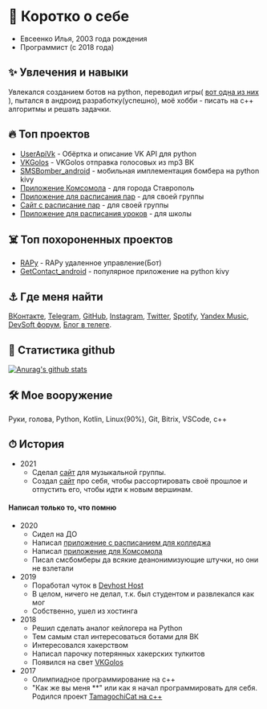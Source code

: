 
# 🧑 Коротко о себе
- Евсеенко Илья, 2003 года рождения  
- Программист (с 2018 года)   

## ✨ Увлечения и навыки
Увлекался созданием ботов на python, переводил игры( [вот одна из них](https://github.com/LencoDigitexer/and-yet-it-hurt) ), пытался в андроид разработку(успешно), моё хобби - писать на c++ алгоритмы и решать задачки.

## 🔥 Топ проектов
- [UserApiVk](https://github.com/LencoDigitexer/UserApiVk) - Обёртка и описание VK API для python
- [VKGolos](https://github.com/LencoDigitexer/VKGolos) - VKGolos отправка голосовых из mp3 ВК
- [SMSBomber_android](https://github.com/LencoDigitexer/SMSBomber_android) - мобильная имплементация бомбера на python kivy
- [Приложение Комсомола](https://melkosoftcom.github.io/ksm26/) - для города Ставрополь
- [Приложение для расписания пар](https://melkosoftcom.github.io/ip193/) - для своей группы
- [Сайт с расписание пар](https://melkosoftcom.github.io/rasp/ip193/) - для своей группы
- [Приложение для расписания уроков](https://melkosoftcom.github.io/sch14/) - для школы


## ☠️ Топ похороненных проектов
- [RAPy](https://github.com/LencoDigitexer/RAPy) - RAPy удаленное управление(Бот)
- [GetContact_android](https://github.com/LencoDigitexer/GetContact_android) - популярное приложение на python kivy

## ⚓️ Где меня найти
[ВКонтакте](https://vk.com/id510166866), [Telegram](https://t.me/lencodigitexer), [GitHub](https://github.com/lencodigitexer/), [Instagram](https://www.instagram.com/protivogaser/), [Twitter](https://twitter.com/lencodigitexer), [Spotify](https://open.spotify.com/user/ok485jhjpy13vkujsfp4afp0m), [Yandex Music](https://music.yandex.ru/users/xaker.anonim/playlists), [DevSoft форум](https://devsoft.club/ledi/), [Блог в телеге](https://t.me/lencodigitexer_channel).

## 🚩 Статистика github
[![Anurag's github stats](https://github-readme-stats.vercel.app/api?username=lencodigitexer&count_private=true&show_icons=true&theme=light)](https://github.com/anuraghazra/github-readme-stats)

## 🛠 Мое вооружение
Руки, голова, Python, Kotlin, Linux(90%), Git, Bitrix, VSCode, c++

## ⏱ История
- 2021
  - Сделал [сайт](https://bredandsalt.tk) для музыкальной группы.
  - Создал [сайт](https://lencodigitexer.tk) про себя, чтобы рассортировать своё прошлое и отпустить его, чтобы идти к новым вершинам.
 
#### Написал только то, что помню
- 2020
  - Сидел на ДО
  - Написал [приложение с расписанием для колледжа](https://melkosoftcom.github.io/ip193/)
  - Написал [приложение для Комсомола](https://melkosoftcom.github.io/ksm26/)
  - Писал смсбомберы да всякие деанонимизующие штучки, но они не взлетали
- 2019
  - Поработал чуток в [Devhost Host](https://host.devsoft.club/)
  - В целом, ничего не делал, т.к. был студентом и развлекался как мог
  - Собственно, ушел из хостинга
- 2018
  - Решил сделать аналог кейлогера на Python
  - Тем самым стал интересоваться ботами для ВК
  - Интересовался хакерством
  - Написал парочку потерянных хакерских тулкитов
  - Появился на свет [VKGolos](https://github.com/LencoDigitexer/VKGolos)
- 2017
  - Олимпиадное программирование на c++
  - "Как же вы меня **" или как я начал программировать для себя. Родился проект [TamagochiCat на c++](https://github.com/LencoDigitexer/TamagochiCat)

